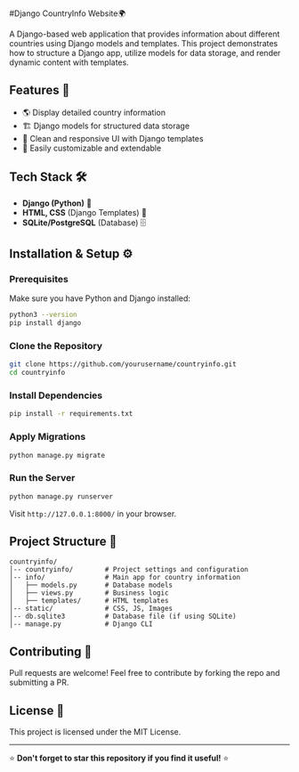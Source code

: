 #Django CountryInfo Website🌍

A Django-based web application that provides information about different countries using Django models and templates. This project demonstrates how to structure a Django app, utilize models for data storage, and render dynamic content with templates.

## Features 🚀
- 🌎 Display detailed country information
- 🏗️ Django models for structured data storage
- 🎨 Clean and responsive UI with Django templates
- 🔧 Easily customizable and extendable

## Tech Stack 🛠
- **Django (Python)** 🐍
- **HTML, CSS** (Django Templates) 🎨
- **SQLite/PostgreSQL** (Database) 🗄️

## Installation & Setup ⚙️

### Prerequisites
Make sure you have Python and Django installed:
```sh
python3 --version
pip install django
```

### Clone the Repository
```sh
git clone https://github.com/yourusername/countryinfo.git
cd countryinfo
```

### Install Dependencies
```sh
pip install -r requirements.txt
```

### Apply Migrations
```sh
python manage.py migrate
```

### Run the Server
```sh
python manage.py runserver
```
Visit `http://127.0.0.1:8000/` in your browser.

## Project Structure 📂
```
countryinfo/
│-- countryinfo/        # Project settings and configuration
│-- info/               # Main app for country information
│   ├── models.py       # Database models
│   ├── views.py        # Business logic
│   ├── templates/      # HTML templates
│-- static/             # CSS, JS, Images
│-- db.sqlite3          # Database file (if using SQLite)
│-- manage.py           # Django CLI
```

## Contributing 🤝
Pull requests are welcome! Feel free to contribute by forking the repo and submitting a PR.

## License 📜
This project is licensed under the MIT License.

---
⭐ **Don't forget to star this repository if you find it useful!** ⭐

